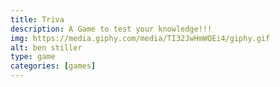 ```yaml
---
title: Triva
description: A Game to test your knowledge!!!
img: https://media.giphy.com/media/TI32JwHmWQEi4/giphy.gif
alt: ben stiller
type: game
categories: [games]
---
```


<trivia>
  <template #trivia>
  </template>
</trivia>
